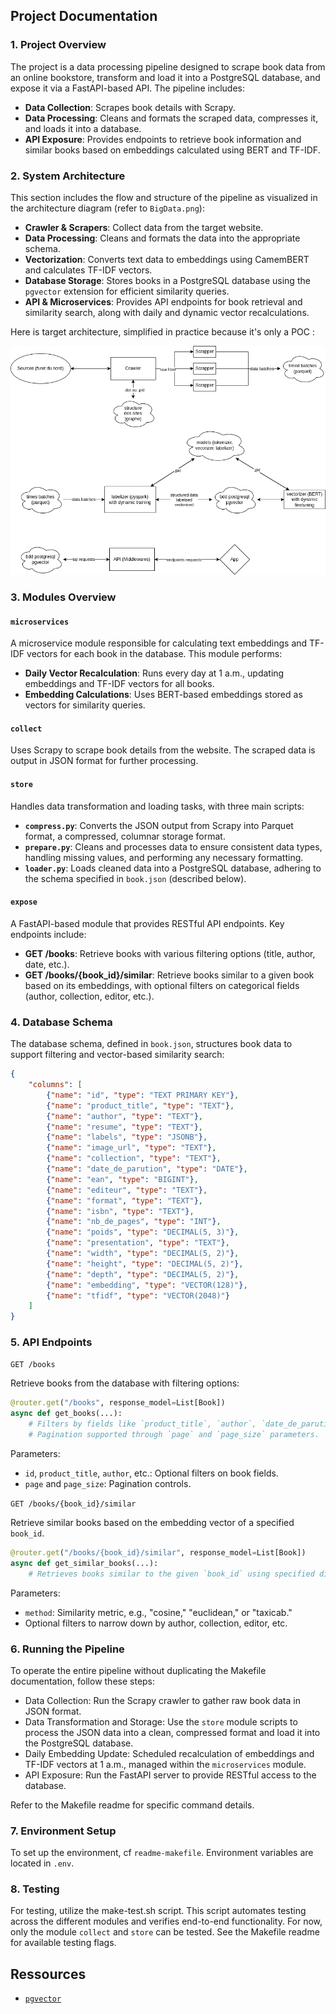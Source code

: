 ## Project Documentation

### 1. Project Overview
The project is a data processing pipeline designed to scrape book data from an online bookstore, transform and load it into a PostgreSQL database, and expose it via a FastAPI-based API. The pipeline includes:

- **Data Collection**: Scrapes book details with Scrapy.
- **Data Processing**: Cleans and formats the scraped data, compresses it, and loads it into a database.
- **API Exposure**: Provides endpoints to retrieve book information and similar books based on embeddings calculated using BERT and TF-IDF.

### 2. System Architecture
This section includes the flow and structure of the pipeline as visualized in the architecture diagram (refer to `BigData.png`):

- **Crawler & Scrapers**: Collect data from the target website.
- **Data Processing**: Cleans and formats the data into the appropriate schema.
- **Vectorization**: Converts text data to embeddings using CamemBERT and calculates TF-IDF vectors.
- **Database Storage**: Stores books in a PostgreSQL database using the `pgvector` extension for efficient similarity queries.
- **API & Microservices**: Provides API endpoints for book retrieval and similarity search, along with daily and dynamic vector recalculations.

Here is target architecture, simplified in practice because it's only a POC :

![Architecture](ressources/BigData.png "Target Architecture")

### 3. Modules Overview

#### `microservices`
A microservice module responsible for calculating text embeddings and TF-IDF vectors for each book in the database. This module performs:

- **Daily Vector Recalculation**: Runs every day at 1 a.m., updating embeddings and TF-IDF vectors for all books.
- **Embedding Calculations**: Uses BERT-based embeddings stored as vectors for similarity queries.
  
#### `collect`
Uses Scrapy to scrape book details from the website. The scraped data is output in JSON format for further processing.

#### `store`
Handles data transformation and loading tasks, with three main scripts:

- **`compress.py`**: Converts the JSON output from Scrapy into Parquet format, a compressed, columnar storage format.
- **`prepare.py`**: Cleans and processes data to ensure consistent data types, handling missing values, and performing any necessary formatting.
- **`loader.py`**: Loads cleaned data into a PostgreSQL database, adhering to the schema specified in `book.json` (described below).

#### `expose`
A FastAPI-based module that provides RESTful API endpoints. Key endpoints include:

- **GET /books**: Retrieve books with various filtering options (title, author, date, etc.).
- **GET /books/{book_id}/similar**: Retrieve books similar to a given book based on its embeddings, with optional filters on categorical fields (author, collection, editor, etc.).

### 4. Database Schema
The database schema, defined in `book.json`, structures book data to support filtering and vector-based similarity search:

```json
{
    "columns": [
        {"name": "id", "type": "TEXT PRIMARY KEY"},
        {"name": "product_title", "type": "TEXT"},
        {"name": "author", "type": "TEXT"},
        {"name": "resume", "type": "TEXT"},
        {"name": "labels", "type": "JSONB"},
        {"name": "image_url", "type": "TEXT"},
        {"name": "collection", "type": "TEXT"},
        {"name": "date_de_parution", "type": "DATE"},
        {"name": "ean", "type": "BIGINT"},
        {"name": "editeur", "type": "TEXT"},
        {"name": "format", "type": "TEXT"},
        {"name": "isbn", "type": "TEXT"},
        {"name": "nb_de_pages", "type": "INT"},
        {"name": "poids", "type": "DECIMAL(5, 3)"},
        {"name": "presentation", "type": "TEXT"},
        {"name": "width", "type": "DECIMAL(5, 2)"},
        {"name": "height", "type": "DECIMAL(5, 2)"},
        {"name": "depth", "type": "DECIMAL(5, 2)"},
        {"name": "embedding", "type": "VECTOR(128)"},
        {"name": "tfidf", "type": "VECTOR(2048)"}
    ]
}
```

### 5. API Endpoints

`GET /books`

Retrieve books from the database with filtering options:

```python
@router.get("/books", response_model=List[Book])
async def get_books(...):
    # Filters by fields like `product_title`, `author`, `date_de_parution`, etc.
    # Pagination supported through `page` and `page_size` parameters.
```

Parameters:

- `id`, `product_title`, `author`, etc.: Optional filters on book fields.
- `page` and `page_size`: Pagination controls.

`GET /books/{book_id}/similar`

Retrieve similar books based on the embedding vector of a specified `book_id`.

```python
@router.get("/books/{book_id}/similar", response_model=List[Book])
async def get_similar_books(...):
    # Retrieves books similar to the given `book_id` using specified distance methods.
```
Parameters:

- `method`: Similarity metric, e.g., "cosine," "euclidean," or "taxicab."
- Optional filters to narrow down by author, collection, editor, etc.

### 6. Running the Pipeline

To operate the entire pipeline without duplicating the Makefile documentation, follow these steps:

- Data Collection: Run the Scrapy crawler to gather raw book data in JSON format.
- Data Transformation and Storage: Use the `store` module scripts to process the JSON data into a clean, compressed format and load it into the PostgreSQL database.
- Daily Embedding Update: Scheduled recalculation of embeddings and TF-IDF vectors at 1 a.m., managed within the `microservices` module.
- API Exposure: Run the FastAPI server to provide RESTful access to the database.

Refer to the Makefile readme for specific command details.

### 7. Environment Setup

To set up the environment, cf `readme-makefile`. Environment variables are located in `.env`.


### 8. Testing

For testing, utilize the make-test.sh script. This script automates testing across the different modules and verifies end-to-end functionality. For now, only the module `collect` and `store` can be tested. See the Makefile readme for available testing flags.

## Ressources

- [`pgvector`](https://github.com/pgvector/pgvector)